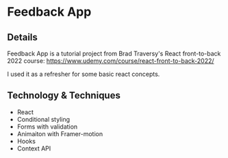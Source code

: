 # Feedback App

## Details

Feedback App is a tutorial project from Brad Traversy's React front-to-back 2022 course: https://www.udemy.com/course/react-front-to-back-2022/

I used it as a refresher for some basic react concepts.

## Technology & Techniques

- React
- Conditional styling
- Forms with validation
- Animaiton with Framer-motion
- Hooks
- Context API
